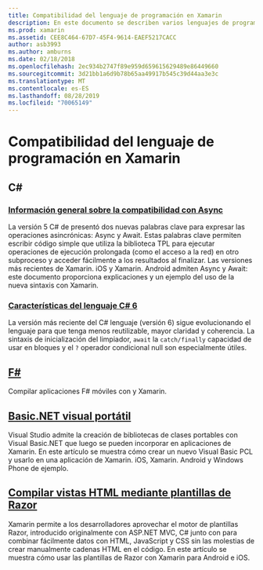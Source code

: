 ```yaml
---
title: Compatibilidad del lenguaje de programación en Xamarin
description: En este documento se describen varios lenguajes de programación compatibles con Xamarin. Se tratan las C#plantillas F#,, Basic.net visual portable y Razor.
ms.prod: xamarin
ms.assetid: CEE8C464-67D7-45F4-9614-EAEF5217CACC
author: asb3993
ms.author: amburns
ms.date: 02/18/2018
ms.openlocfilehash: 2ec934b2747f89e959d659615629489e86449660
ms.sourcegitcommit: 3d21bb1a6d9b78b65aa49917b545c39d44aa3e3c
ms.translationtype: MT
ms.contentlocale: es-ES
ms.lasthandoff: 08/28/2019
ms.locfileid: "70065149"
---
```

# <a name="programming-language-support-in-xamarin"></a>Compatibilidad del lenguaje de programación en Xamarin

## <a name="c"></a>C\#

### <a name="async-support-overviewcross-platformplatformasyncmd"></a>[Información general sobre la compatibilidad con Async](~/cross-platform/platform/async.md)

La versión 5 C# de presentó dos nuevas palabras clave para expresar las operaciones asincrónicas: Async y Await. Estas palabras clave permiten escribir código simple que utiliza la biblioteca TPL para ejecutar operaciones de ejecución prolongada (como el acceso a la red) en otro subproceso y acceder fácilmente a los resultados al finalizar. Las versiones más recientes de Xamarin. iOS y Xamarin. Android admiten Async y Await: este documento proporciona explicaciones y un ejemplo del uso de la nueva sintaxis con Xamarin.

### <a name="c-6-language-featurescross-platformplatformcsharp-sixmd"></a>[Características del lenguaje C# 6](~/cross-platform/platform/csharp-six.md)

La versión más reciente del C# lenguaje (versión 6) sigue evolucionando el lenguaje para que tenga menos reutilizable, mayor claridad y coherencia. La sintaxis de inicialización del limpiador, `await` la `catch/finally` capacidad de usar en bloques y el `?` operador condicional null son especialmente útiles.

## <a name="ffsharpindexmd"></a>[F#](fsharp/index.md)

Compilar aplicaciones F# móviles con y Xamarin.

## <a name="portable-visual-basicnetcross-platformplatformvisual-basicindexmd"></a>[Basic.NET visual portátil](~/cross-platform/platform/visual-basic/index.md)

Visual Studio admite la creación de bibliotecas de clases portables con Visual Basic.NET que luego se pueden incorporar en aplicaciones de Xamarin. En este artículo se muestra cómo crear un nuevo Visual Basic PCL y usarlo en una aplicación de Xamarin. iOS, Xamarin. Android y Windows Phone de ejemplo.

## <a name="building-html-views-using-razor-templatescross-platformplatformrazor-html-templatesindexmd"></a>[Compilar vistas HTML mediante plantillas de Razor](~/cross-platform/platform/razor-html-templates/index.md)

Xamarin permite a los desarrolladores aprovechar el motor de plantillas Razor, introducido originalmente con ASP.NET MVC, C# junto con para combinar fácilmente datos con HTML, JavaScript y CSS sin las molestias de crear manualmente cadenas HTML en el código.
En este artículo se muestra cómo usar las plantillas de Razor con Xamarin para Android e iOS.
